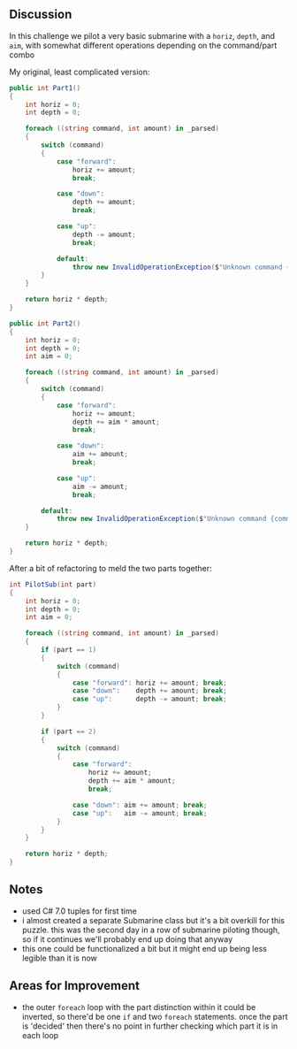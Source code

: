 ## Discussion

In this challenge we pilot a very basic submarine with a `horiz`, `depth`, and `aim`, with somewhat different operations depending on the command/part combo

My original, least complicated version:

```cs
public int Part1()
{
	int horiz = 0;
	int depth = 0;            

	foreach ((string command, int amount) in _parsed)
	{
		switch (command)
		{
			case "forward":
				horiz += amount;
				break;

			case "down":
				depth += amount;
				break;

			case "up":
				depth -= amount;
				break;

			default:
				throw new InvalidOperationException($"Unknown command {command}");
		}                
	}

	return horiz * depth;
}
```

```cs
public int Part2()
{
	int horiz = 0;
	int depth = 0;
	int aim = 0;

	foreach ((string command, int amount) in _parsed)
	{
		switch (command)
		{
			case "forward":
				horiz += amount;
				depth += aim * amount;
				break;

			case "down":
				aim += amount;
				break;

			case "up":
				aim -= amount;
				break;

		default:
			throw new InvalidOperationException($"Unknown command {command}");
	}

	return horiz * depth;
}
```

After a bit of refactoring to meld the two parts together:

```cs
int PilotSub(int part)
{
	int horiz = 0;
	int depth = 0;
	int aim = 0;

	foreach ((string command, int amount) in _parsed)
	{
		if (part == 1)
		{
			switch (command)
			{
				case "forward": horiz += amount; break;
				case "down":    depth += amount; break;
				case "up":      depth -= amount; break;
			}
		}

		if (part == 2)
		{
			switch (command)
			{
				case "forward":
					horiz += amount;
					depth += aim * amount;
					break;

				case "down": aim += amount; break;
				case "up":   aim -= amount; break;
			}
		}
	}

	return horiz * depth;
}
```

## Notes

- used C# 7.0 tuples for first time
- i almost created a separate Submarine class but it's a bit overkill for this puzzle. this was the second day in a row of submarine piloting though, so if it continues we'll probably end up doing that anyway
- this one could be functionalized a bit but it might end up being less legible than it is now

## Areas for Improvement

- the outer `foreach` loop with the part distinction within it could be inverted, so there'd be one `if` and two `foreach` statements.  once the part is 'decided' then there's no point in further checking which part it is in each loop
